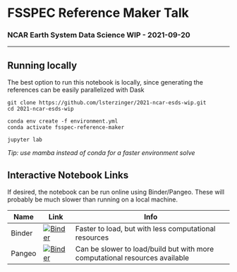 # FSSPEC Reference Maker Talk
### NCAR Earth System Data Science WIP - 2021-09-20
***
## Running locally
The best option to run this notebook is locally, since generating the references can be easily parallelized with Dask

```
git clone https://github.com/lsterzinger/2021-ncar-esds-wip.git
cd 2021-ncar-esds-wip

conda env create -f environment.yml
conda activate fsspec-reference-maker

jupyter lab
```
_Tip: use mamba instead of conda for a faster environment solve_

## Interactive Notebook Links
If desired, the notebook can be run online using Binder/Pangeo. These will probably be much slower than running on a local machine.

| Name | Link | Info |
|------|------|------|
| Binder | [![Binder](https://mybinder.org/badge_logo.svg)](https://mybinder.org/v2/gh/lsterzinger/2021-ncar-esds-wip/HEAD?filepath=workshop.ipynb) | Faster to load, but with less computational resources |
| Pangeo | [![Binder](https://binder.pangeo.io/badge_logo.svg)](https://binder.pangeo.io/v2/gh/lsterzinger/2021-ncar-esds-wip/master) | Can be slower to load/build but with more computational resources available |
